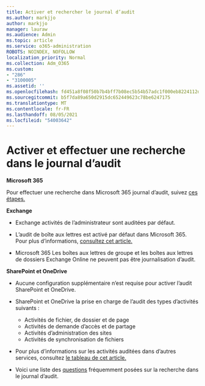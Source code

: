 ```yaml
---
title: Activer et rechercher le journal d’audit
ms.author: markjjo
author: markjjo
manager: lauraw
ms.audience: Admin
ms.topic: article
ms.service: o365-administration
ROBOTS: NOINDEX, NOFOLLOW
localization_priority: Normal
ms.collection: Adm_O365
ms.custom:
- "286"
- "3100005"
ms.assetid: ''
ms.openlocfilehash: fd451a8f08f50b7b4bff7b08ec5b54b57adc1f000eb8224112d84a4fb20e4359
ms.sourcegitcommit: b5f7da89a650d2915dc652449623c78be6247175
ms.translationtype: MT
ms.contentlocale: fr-FR
ms.lasthandoff: 08/05/2021
ms.locfileid: "54003642"
---
```

# <a name="enable-and-search-the-audit-log"></a>Activer et effectuer une recherche dans le journal d’audit

**Microsoft 365**

Pour effectuer une recherche dans Microsoft 365 journal d’audit, suivez [ces étapes.](https://docs.microsoft.com/microsoft-365/compliance/search-the-audit-log-in-security-and-compliance#search-the-audit-log)

**Exchange**

- Exchange activités de l’administrateur sont auditées par défaut.

- L’audit de boîte aux lettres est activé par défaut dans Microsoft 365. Pour plus d’informations, [consultez cet article.](https://docs.microsoft.com/microsoft-365/compliance/enable-mailbox-auditing)

- Microsoft 365 Les boîtes aux lettres de groupe et les boîtes aux lettres de dossiers Exchange Online ne peuvent pas être journalisation d’audit.

**SharePoint et OneDrive**

- Aucune configuration supplémentaire n’est requise pour activer l’audit SharePoint et OneDrive.

- SharePoint et OneDrive la prise en charge de l’audit des types d’activités suivants :

    - Activités de fichier, de dossier et de page
    - Activités de demande d’accès et de partage
    - Activités d’administration des sites
    - Activités de synchronisation de fichiers

- Pour plus d’informations sur les activités auditées dans d’autres services, consultez [le tableau de cet article.](https://docs.microsoft.com/microsoft-365/compliance/search-the-audit-log-in-security-and-compliance#audited-activities)

- Voici une liste des [questions](https://docs.microsoft.com/microsoft-365/compliance/search-the-audit-log-in-security-and-compliance#frequently-asked-questions) fréquemment posées sur la recherche dans le journal d’audit.